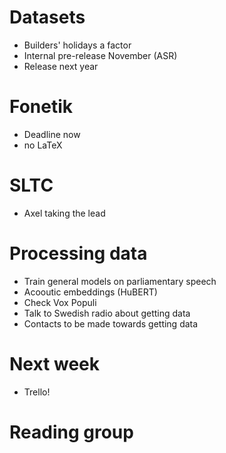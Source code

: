 # Datasets
- Builders' holidays a factor
- Internal pre-release November (ASR)
- Release next year

# Fonetik
- Deadline now
- no LaTeX

# SLTC
- Axel taking the lead

# Processing data
- Train general models on parliamentary speech
- Acooutic embeddings (HuBERT)
- Check Vox Populi
- Talk to Swedish radio about getting data
- Contacts to be made towards getting data

# Next week
- Trello!

# Reading group


